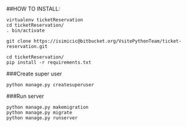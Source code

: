 ##HOW TO INSTALL:

````
virtualenv ticketReservation
cd ticketReservation/
. bin/activate

git clone https://isimicic@bitbucket.org/VsitePythonTeam/ticket-reservation.git

cd ticketReservation/
pip install -r requirements.txt
````

###Create super user

````
python manage.py createsuperuser
````

###Run server

````
python manage.py makemigration
python manage.py migrate    
python manage.py runserver
````